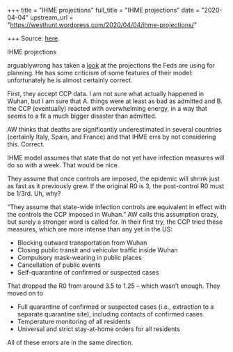 +++
title = "IHME projections"
full_title = "IHME projections"
date = "2020-04-04"
upstream_url = "https://westhunt.wordpress.com/2020/04/04/ihme-projections/"

+++
Source: [here](https://westhunt.wordpress.com/2020/04/04/ihme-projections/).

IHME projections

arguablywrong has taken a
[look](https://arguablywrong.home.blog/2020/04/02/ihme-projections-are-absurdly-optimistic/)
at the projections the Feds are using for planning. He has some
criticism of some features of their model: unfortunately he is almost
certainly correct.

First, they accept CCP data. I am not sure what actually happened in
Wuhan, but I am sure that A. things were at least as bad as admitted and
B. the CCP (eventually) reacted with overwhelming energy, in a way that
seems to a fit a much bigger disaster than admitted.

AW thinks that deaths are significantly underestimated in several
countries (certainly Italy, Spain, and France) and that IHME errs by not
considering this. Correct.

IHME model assumes that state that do not yet have infection measures
will do so with a week. That would be nice.

They assume that once controls are imposed, the epidemic will shrink
just as fast as it previously grew. If the original R0 is 3, the
post-control R0 must be 1/3rd. Uh, why?

“They assume that state-wide infection controls are equivalent in effect
with the controls the CCP imposed in Wuhan.” AW calls this assumption
crazy, but surely a stronger word is called for. In their first try,
the CCP tried these measures, which are more intense than any yet in the
US:

-   Blocking outward transportation from Wuhan
-   Closing public transit and vehicular traffic inside Wuhan
-   Compulsory mask-wearing in public places
-   Cancellation of public events
-   Self-quarantine of confirmed or suspected cases

That dropped the R0 from around 3.5 to 1.25 – which wasn’t enough. They
moved on to

-   Full quarantine of confirmed or suspected cases (i.e., extraction to
    a separate quarantine site), including contacts of confirmed cases
-   Temperature monitoring of all residents
-   Universal and strict stay-at-home orders for all residents

All of these errors are in the same direction.

